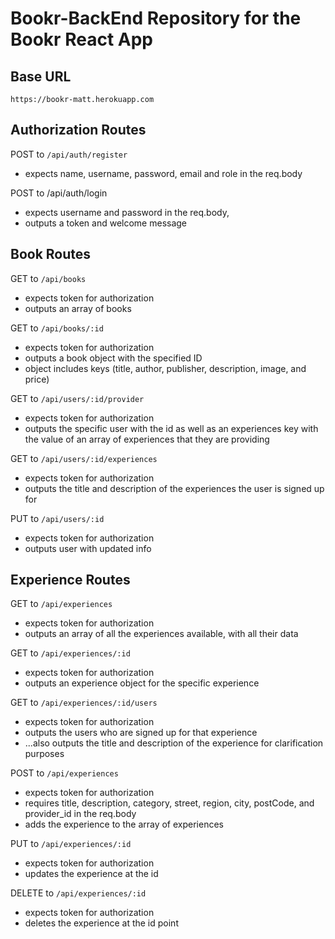 # Bookr-BackEnd Repository for the Bookr React App

## Base URL

`https://bookr-matt.herokuapp.com`

## Authorization Routes

POST to `/api/auth/register`

- expects name, username, password, email and role in the req.body

POST to /api/auth/login

- expects username and password in the req.body,
- outputs a token and welcome message

## Book Routes

GET to `/api/books`

- expects token for authorization
- outputs an array of books

GET to `/api/books/:id`
- expects token for authorization
- outputs a book object with the specified ID
- object includes keys (title, author, publisher, description, image, and price)

GET to `/api/users/:id/provider`

- expects token for authorization
- outputs the specific user with the id as well as an experiences key with the value of an array of experiences that they are providing

GET to `/api/users/:id/experiences`

- expects token for authorization
- outputs the title and description of the experiences the user is signed up for

PUT to `/api/users/:id`
- expects token for authorization
- outputs user with updated info


## Experience Routes

GET to `/api/experiences`

- expects token for authorization
- outputs an array of all the experiences available, with all their data

GET to `/api/experiences/:id`

- expects token for authorization
- outputs an experience object for the specific experience

GET to `/api/experiences/:id/users`

- expects token for authorization
- outputs the users who are signed up for that experience
- ...also outputs the title and description of the experience for clarification purposes

POST to `/api/experiences`

- expects token for authorization
- requires title, description, category, street, region, city,  postCode, and provider_id in the req.body
- adds the experience to the array of experiences

PUT to `/api/experiences/:id`
- expects token for authorization
- updates the experience at the id

DELETE to `/api/experiences/:id`
- expects token for authorization
- deletes the experience at the id point

